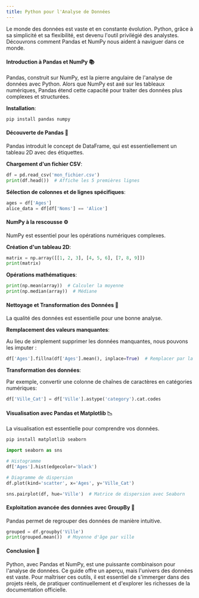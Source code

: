 ```yaml
---
title: Python pour l'Analyse de Données
---
```


Le monde des données est vaste et en constante évolution. Python, grâce à sa simplicité et sa flexibilité, est devenu l'outil privilégié des analystes. Découvrons comment Pandas et NumPy nous aident à naviguer dans ce monde.

#### **Introduction à Pandas et NumPy** 📚

Pandas, construit sur NumPy, est la pierre angulaire de l'analyse de données avec Python. Alors que NumPy est axé sur les tableaux numériques, Pandas étend cette capacité pour traiter des données plus complexes et structurées.

**Installation**:

```bash
pip install pandas numpy
```

#### **Découverte de Pandas** 🐼

Pandas introduit le concept de DataFrame, qui est essentiellement un tableau 2D avec des étiquettes.

**Chargement d'un fichier CSV**:

```python
df = pd.read_csv('mon_fichier.csv')
print(df.head())  # Affiche les 5 premières lignes
```

**Sélection de colonnes et de lignes spécifiques**:

```python
ages = df['Ages']
alice_data = df[df['Noms'] == 'Alice']
```

#### **NumPy à la rescousse** ⚙️

NumPy est essentiel pour les opérations numériques complexes.

**Création d'un tableau 2D**:

```python
matrix = np.array([[1, 2, 3], [4, 5, 6], [7, 8, 9]])
print(matrix)
```

**Opérations mathématiques**:

```python
print(np.mean(array))  # Calculer la moyenne
print(np.median(array))  # Médiane
```

#### **Nettoyage et Transformation des Données** 🧹

La qualité des données est essentielle pour une bonne analyse.

**Remplacement des valeurs manquantes**:

Au lieu de simplement supprimer les données manquantes, nous pouvons les imputer :

```python
df['Ages'].fillna(df['Ages'].mean(), inplace=True)  # Remplacer par la moyenne
```

**Transformation des données**:

Par exemple, convertir une colonne de chaînes de caractères en catégories numériques:

```python
df['Ville_Cat'] = df['Ville'].astype('category').cat.codes
```

#### **Visualisation avec Pandas et Matplotlib** 📉

La visualisation est essentielle pour comprendre vos données.

```bash
pip install matplotlib seaborn
```

```python
import seaborn as sns

# Histogramme
df['Ages'].hist(edgecolor='black')

# Diagramme de dispersion
df.plot(kind='scatter', x='Ages', y='Ville_Cat')

sns.pairplot(df, hue='Ville')  # Matrice de dispersion avec Seaborn
```

#### **Exploitation avancée des données avec GroupBy** 🔄

Pandas permet de regrouper des données de manière intuitive.

```python
grouped = df.groupby('Ville')
print(grouped.mean())  # Moyenne d'âge par ville
```

#### **Conclusion** 🚀

Python, avec Pandas et NumPy, est une puissante combinaison pour l'analyse de données. Ce guide offre un aperçu, mais l'univers des données est vaste. Pour maîtriser ces outils, il est essentiel de s'immerger dans des projets réels, de pratiquer continuellement et d'explorer les richesses de la documentation officielle.